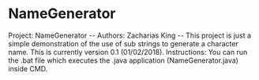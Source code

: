# NameGenerator
Project: NameGenerator -- 
Authors: Zacharias King -- 
This project is just a simple demonstration of the use of sub strings to generate a character name. 
This is currently version 0.1 (01/02/2018). 
Instructions: You can run the .bat file which executes the .java application (NameGenerator.java) inside CMD.
